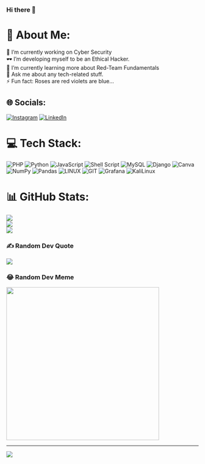 ### Hi there 👋
# 💫 About Me:
🔭 I’m currently working on Cyber Security<br>🕶️ I’m developing myself to be an Ethical Hacker. <br>🌱 I’m currently learning more about Red-Team Fundamentals<br>💬 Ask me about any tech-related stuff.<br>⚡ Fun fact: Roses are red violets are blue...


## 🌐 Socials:
[![Instagram](https://img.shields.io/badge/Instagram-%23E4405F.svg?logo=Instagram&logoColor=white)](https://instagram.com/mertcomakli) [![LinkedIn](https://img.shields.io/badge/LinkedIn-%230077B5.svg?logo=linkedin&logoColor=white)](https://linkedin.com/in/mertcomakli) 

# 💻 Tech Stack:
![PHP](https://img.shields.io/badge/php-%23777BB4.svg?style=for-the-badge&logo=php&logoColor=white) ![Python](https://img.shields.io/badge/python-3670A0?style=for-the-badge&logo=python&logoColor=ffdd54) ![JavaScript](https://img.shields.io/badge/javascript-%23323330.svg?style=for-the-badge&logo=javascript&logoColor=%23F7DF1E) ![Shell Script](https://img.shields.io/badge/shell_script-%23121011.svg?style=for-the-badge&logo=gnu-bash&logoColor=white) ![MySQL](https://img.shields.io/badge/mysql-%2300f.svg?style=for-the-badge&logo=mysql&logoColor=white) ![Django](https://img.shields.io/badge/django-%23092E20.svg?style=for-the-badge&logo=django&logoColor=white) ![Canva](https://img.shields.io/badge/Canva-%2300C4CC.svg?style=for-the-badge&logo=Canva&logoColor=white) ![NumPy](https://img.shields.io/badge/numpy-%23013243.svg?style=for-the-badge&logo=numpy&logoColor=white) ![Pandas](https://img.shields.io/badge/pandas-%23150458.svg?style=for-the-badge&logo=pandas&logoColor=white) ![LINUX](https://img.shields.io/badge/Linux-FCC624?style=for-the-badge&logo=linux&logoColor=black) ![GIT](https://img.shields.io/badge/Git-white?style=for-the-badge&logo=git&logoColor=F05032) ![Grafana](https://img.shields.io/badge/Grafana-grey?style=for-the-badge&logo=grafana&logoColor=F46800) ![KaliLinux](https://img.shields.io/badge/Kali%20Linux-557C94?style=for-the-badge&logo=kalilinux&logoColor=black)

# 📊 GitHub Stats:
![](https://github-readme-stats.vercel.app/api?username=Comaks&theme=nightowl&hide_border=false&include_all_commits=false&count_private=false)<br/>
![](https://github-readme-streak-stats.herokuapp.com/?user=Comaks&theme=nightowl&hide_border=false)<br/>
![](https://github-readme-stats.vercel.app/api/top-langs/?username=Comaks&theme=nightowl&hide_border=false&include_all_commits=false&count_private=false&layout=compact)

### ✍️ Random Dev Quote
![](https://quotes-github-readme.vercel.app/api?type=horizontal&theme=radical)

### 😂 Random Dev Meme
<img src='https://randommeme-five.vercel.app/' style="height: 400px;"/>

---
[![](https://visitcount.itsvg.in/api?id=Comaks&icon=0&color=0)](https://visitcount.itsvg.in)

<!-- Proudly created with GPRM ( https://gprm.itsvg.in ) -->
<!--
![KaliLinux](https://img.shields.io/badge/Kali%20Linux-black?style=for-the-badge&logo=kalilinux&logoColor=white)
**Comaks/Comaks** is a ✨ _special_ ✨ repository because its `README.md` (this file) appears on your GitHub profile.

Here are some ideas to get you started:

- 🔭 I’m currently working on ...
- 🌱 I’m currently learning ...
- 👯 I’m looking to collaborate on ...
- 🤔 I’m looking for help with ...
- 💬 Ask me about ...
- 📫 How to reach me: ...
- 😄 Pronouns: ...
- ⚡ Fun fact: ...
-->
